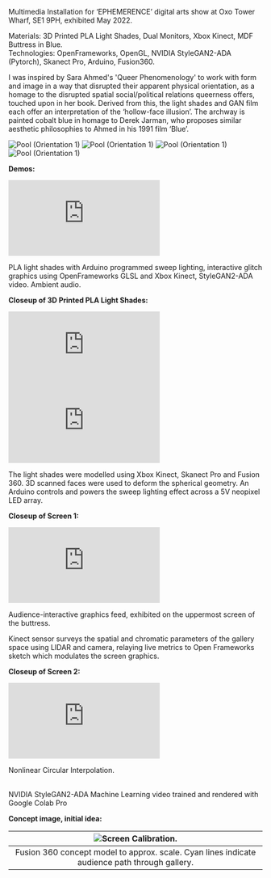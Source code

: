 Multimedia Installation for ‘EPHEMERENCE’ digital arts show at Oxo Tower Wharf, SE1 9PH, exhibited May 2022.   

Materials: 3D Printed PLA Light Shades, Dual Monitors, Xbox Kinect, MDF Buttress in Blue.  
Technologies: OpenFrameworks, OpenGL, NVIDIA StyleGAN2-ADA (Pytorch), Skanect Pro, Arduino, Fusion360.

I was inspired by Sara Ahmed's 'Queer Phenomenology' to work with form and image in a way that disrupted their apparent physical orientation, as a homage to the disrupted spatial social/political relations queerness offers, touched upon in her book. Derived from this, the light shades and GAN film each offer an interpretation of the ‘hollow-face illusion’. The archway is painted cobalt blue in homage to Derek Jarman, who proposes similar aesthetic philosophies to Ahmed in his 1991 film ‘Blue’.

<div class="mkd_img">
<img src="/images/articles/pool_1.jpg" alt="Pool (Orientation 1)">
<img src="/images/articles/pool_2.jpg" alt="Pool (Orientation 1)">
<img src="/images/articles/pool_3.jpg" alt="Pool (Orientation 1)">
<img src="/images/articles/pool_4.jpg" alt="Pool (Orientation 1)">
</div>

<b>Demos:</b>

<div class="column-media-container">
   <div class="column-video">
      <iframe title="vimeo-player" src="https://player.vimeo.com/video/787402312?h=2c1a200f81&loop=1&byline=0&portrait=0" frameborder="0" allowfullscreen></iframe> 
   </div>
</div>

PLA light shades with Arduino programmed sweep lighting, interactive glitch graphics using OpenFrameworks GLSL and Xbox Kinect, StyleGAN2-ADA video. Ambient audio. 

<b>Closeup of 3D Printed PLA Light Shades:</b>

<div class="row-media-container">
   <div class="row-video">
         <iframe title="vimeo-player" src="https://player.vimeo.com/video/787607437?h=195449e86a" frameborder="0" allowfullscreen></iframe> 
   </div>
   <div class="row-video">
         <iframe title="vimeo-player" src="https://player.vimeo.com/video/787607686?h=4e23d13b35" frameborder="0" allowfullscreen></iframe>
   </div>
</div>

The light shades were modelled using Xbox Kinect, Skanect Pro and Fusion 360. 3D scanned faces were used to deform the spherical geometry.
An Arduino controls and powers the sweep lighting effect across a 5V neopixel LED array.

<b>Closeup of Screen 1:</b>

<div class="column-media-container">
   <div class="column-video">
      <iframe title="vimeo-player" src="https://player.vimeo.com/video/787418805?h=584c2aef00" frameborder="0" allowfullscreen></iframe> 
   </div>
</div>

Audience-interactive graphics feed, exhibited on the uppermost screen of the buttress. 

Kinect sensor surveys the spatial and chromatic parameters of the gallery space using LIDAR and camera, relaying live metrics to Open Frameworks sketch which modulates the screen graphics.

<b>Closeup of Screen 2:</b>

<div class="column-media-container">
   <div class="column-video">
      <iframe title="vimeo-player" src="https://player.vimeo.com/video/787403229?h=f453b0ce08" frameborder="0" allowfullscreen></iframe> 
   </div>
</div>

<div class="mkd_img"><p>Nonlinear Circular Interpolation.</p>
<br>NVIDIA StyleGAN2-ADA Machine Learning video trained and rendered with Google Colab Pro</div>  
  
<b>Concept image, initial idea:</b>

<div class="mkd_img"> 

|![Screen Calibration.](/images/articles/pool_5.png)|
|:--:| 
|Fusion 360 concept model to approx. scale. Cyan lines indicate audience path through gallery. |
</div>